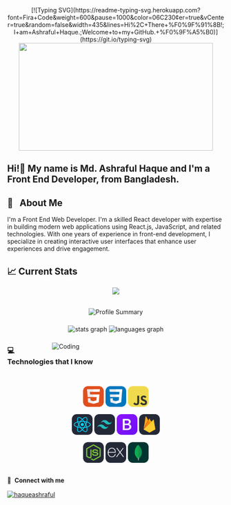 <div align="center">
[![Typing SVG](https://readme-typing-svg.herokuapp.com?font=Fira+Code&weight=600&pause=1000&color=06C230&center=true&vCenter=true&random=false&width=435&lines=Hi%2C+There+%F0%9F%91%8B!;I+am+Ashraful+Haque.;Welcome+to+my+GitHub.+%F0%9F%A5%B0)](https://git.io/typing-svg)
</div>

<div align="center">
<img align="center" width="450" height="250" src="https://i.giphy.com/media/v1.Y2lkPTc5MGI3NjExaWJjdGw1ODB3dDNmdzdpMmNtNmtzMmE3dzQyc2U3ZHZtMW4ydTdzYiZlcD12MV9pbnRlcm5hbF9naWZfYnlfaWQmY3Q9Zw/KGhpQ5NMoWKQurlHwI/giphy.gif"  />
</div>

##

<h2 align="left">Hi!👋 My name is Md. Ashraful Haque and I'm a Front End Developer, from Bangladesh.</h2>


## 🔗 &nbsp; About Me

I'm a Front End Web Developer. I'm a skilled React developer with expertise in building modern web applications using React.js, JavaScript, and related technologies. With one years of experience in front-end development, I specialize in creating interactive user interfaces that enhance user experiences and drive engagement.
##
## :chart_with_upwards_trend: Current Stats

<p align="center">
  <img width="60%" src="https://github-readme-streak-stats.herokuapp.com?user=haqueashraful&theme=react&hide_border=true&background=0D1117&stroke=0D1117&fire=FF1CF7&sideLabels=00F0FF&currStreakNum=FF1CF7&ring=FF1CF7&currStreakLabel=FF1CF7&sideNums=00F0FF" />
</p>


##
<div align="center">
<img src="https://github-profile-summary-cards.vercel.app/api/cards/profile-details?username=haqueashraful&theme=radical" alt="Profile Summary" />
</div>

###

<div align="center">
  <img src="https://github-readme-stats.vercel.app/api?username=haqueashraful&hide_title=false&hide_rank=false&show_icons=true&include_all_commits=true&count_private=true&disable_animations=false&theme=dracula&locale=en&hide_border=false" height="150" alt="stats graph"  />
  <img src="https://github-readme-stats.vercel.app/api/top-langs?username=haqueashraful&locale=en&hide_title=false&layout=compact&card_width=320&langs_count=5&theme=dracula&hide_border=false" height="150" alt="languages graph"  />
</div>

###
###

<img align="right" alt="Coding" width="400"  src="https://cdn.dribbble.com/userupload/3898109/file/original-1e15ac48305378a87fc4997b2ad4c0ee.gif">

##

### :computer: Technologies that I know

<br>
<p align="center">
<img src="./icons/HTML.svg" width="48">
<img src="./icons/CSS.svg" width="48">    
<img src="./icons/JavaScript.svg" width="48"> 
</p>
<p align="center">
<img src="./icons/React-Dark.svg" width="48"> 
<img src="./icons/TailwindCSS-Dark.svg" width="48">
<img src="./icons/Bootstrap.svg" width="48"> 
<img src="./icons/Firebase-Dark.svg" width="48"> 
</p>
<p align="center">
 <img src="./icons/NodeJS-Dark.svg" width="48">
<img src="./icons/ExpressJS-Dark.svg" width="48">
 <img src="./icons/MongoDB.svg" width="48">   
</p>

##


🔗 &nbsp;**Connect with me**
<p align="left">
<a href="https://www.linkedin.com/in/a-h-rana" target="blank"><img align="center" src="https://raw.githubusercontent.com/rahuldkjain/github-profile-readme-generator/master/src/images/icons/Social/linked-in-alt.svg" alt="haqueashraful" height="30" width="40" /></a>


###
